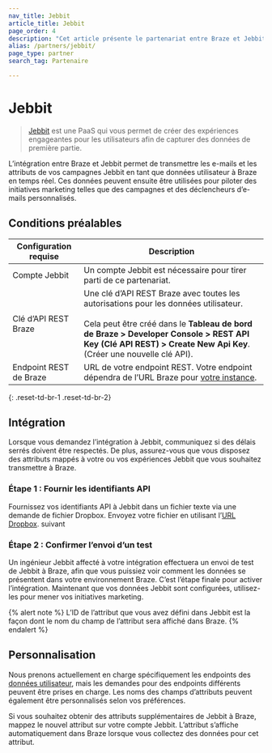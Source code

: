 ```yaml
---
nav_title: Jebbit
article_title: Jebbit
page_order: 4
description: "Cet article présente le partenariat entre Braze et Jebbit, une PaaS qui vous permet de transmettre les e-mails et les attributs des utilisateurs de vos campagnes Jebbit en tant que données utilisateur à Braze en temps réel."
alias: /partners/jebbit/
page_type: partner
search_tag: Partenaire

---
```


# Jebbit

> [Jebbit](https://www.jebbit.com/) est une PaaS qui vous permet de créer des expériences engageantes pour les utilisateurs afin de capturer des données de première partie.

L’intégration entre Braze et Jebbit permet de transmettre les e-mails et les attributs de vos campagnes Jebbit en tant que données utilisateur à Braze en temps réel. Ces données peuvent ensuite être utilisées pour piloter des initiatives marketing telles que des campagnes et des déclencheurs d’e-mails personnalisés. 

## Conditions préalables

| Configuration requise | Description |
|---|---|
|Compte Jebbit | Un compte Jebbit est nécessaire pour tirer parti de ce partenariat. |
| Clé d’API REST Braze | Une clé d’API REST Braze avec toutes les autorisations pour les données utilisateur. <br><br> Cela peut être créé dans le **Tableau de bord de Braze > Developer Console > REST API Key (Clé API REST) > Create New Api Key**.  (Créer une nouvelle clé API).|
|Endpoint REST de Braze | URL de votre endpoint REST. Votre endpoint dépendra de l’URL Braze pour [votre instance]({{site.baseurl}}/api/basics/#endpoints). |
{: .reset-td-br-1 .reset-td-br-2}

## Intégration

Lorsque vous demandez l’intégration à Jebbit, communiquez si des délais serrés doivent être respectés. De plus, assurez-vous que vous disposez des attributs mappés à votre ou vos expériences Jebbit que vous souhaitez transmettre à Braze.

### Étape 1 : Fournir les identifiants API

Fournissez vos identifiants API à Jebbit dans un fichier texte via une demande de fichier Dropbox. 
Envoyez votre fichier en utilisant l’[URL Dropbox](https://www.dropbox.com/request/RqKQHkJHXw1cFBKbXpZx). suivant

### Étape 2 : Confirmer l’envoi d’un test

Un ingénieur Jebbit affecté à votre intégration effectuera un envoi de test de Jebbit à Braze, afin que vous puissiez voir comment les données se présentent dans votre environnement Braze. C’est l’étape finale pour activer l’intégration. Maintenant que vos données Jebbit sont configurées, utilisez-les pour mener vos initiatives marketing.

{% alert note %}
L’ID de l’attribut que vous avez défini dans Jebbit est la façon dont le nom du champ de l’attribut sera affiché dans Braze.
{% endalert %}

## Personnalisation

Nous prenons actuellement en charge spécifiquement les endpoints des [données utilisateur]({{site.baseurl}}/api/endpoints/user_data/), mais les demandes pour des endpoints différents peuvent être prises en charge.
Les noms des champs d’attributs peuvent également être personnalisés selon vos préférences.

Si vous souhaitez obtenir des attributs supplémentaires de Jebbit à Braze, mappez le nouvel attribut sur votre compte Jebbit. L’attribut s’affiche automatiquement dans Braze lorsque vous collectez des données pour cet attribut.
